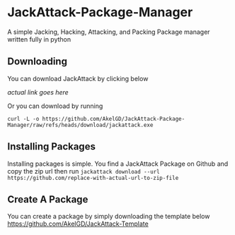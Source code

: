 # JackAttack-Package-Manager
A simple Jacking, Hacking, Attacking, and Packing Package manager written fully in python

## Downloading

You can download JackAttack by clicking below

*actual link goes here*

Or you can download by running

```curl -L -o https://github.com/AkelGD/JackAttack-Package-Manager/raw/refs/heads/download/jackattack.exe```

## Installing Packages

Installing packages is simple. You find a JackAttack Package on Github and copy the zip url then run
```jackattack download --url https://github.com/replace-with-actual-url-to-zip-file```

## Create A Package

You can create a package by simply downloading the template below
https://github.com/AkelGD/JackAttack-Template
